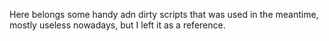 Here belongs some handy adn dirty scripts that was used in the meantime, mostly
useless nowadays, but I left it as a reference.

